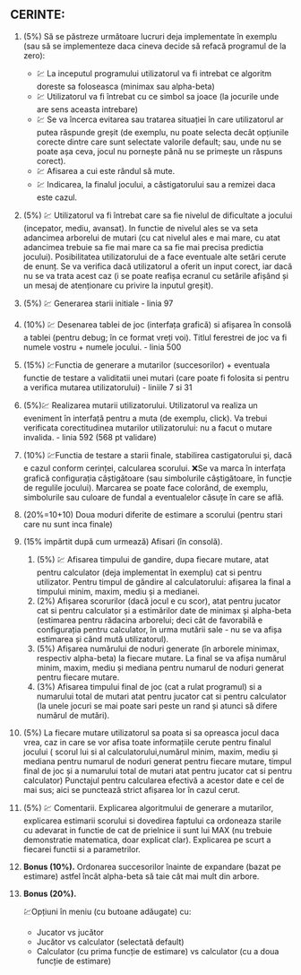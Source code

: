 ## CERINTE:

1. (5%) Să se păstreze următoare lucruri deja implementate în exemplu (sau să se implementeze daca cineva decide să refacă programul de la zero):

   - :chart: La inceputul programului utilizatorul va fi intrebat ce algoritm doreste sa foloseasca (minimax sau alpha-beta)
   - :chart: Utilizatorul va fi întrebat cu ce simbol sa joace (la jocurile unde are sens aceasta intrebare)
   - :chart: Se va încerca evitarea sau tratarea situației în care utilizatorul ar putea răspunde greșit (de exemplu, nu poate selecta decât opțiunile corecte dintre care sunt selectate valorile default; sau, unde nu se poate așa ceva, jocul nu pornește până nu se primește un răspuns corect).
   - :chart: Afisarea a cui este rândul să mute.
   - :chart: Indicarea, la finalul jocului, a câstigatorului sau a remizei daca este cazul.

2. (5%) :chart: Utilizatorul va fi întrebat care sa fie nivelul de dificultate a jocului (incepator, mediu, avansat). In functie de nivelul ales se va seta adancimea arborelui de mutari (cu cat nivelul ales e mai mare, cu atat adancimea trebuie sa fie mai mare ca sa fie mai precisa predictia jocului). Posibilitatea utilizatorului de a face eventuale alte setări cerute de enunț. Se va verifica dacă utilizatorul a oferit un input corect, iar dacă nu se va trata acest caz (i se poate reafișa ecranul cu setările afișând și un mesaj de atenționare cu privire la inputul greșit).

3. (5%) :chart: Generarea starii initiale - linia 97

4. (10%) :chart: Desenarea tablei de joc (interfața grafică) si ​​afișarea în consolă a tablei (pentru debug; în ce format vreți voi). Titlul ferestrei de joc va fi numele vostru + numele jocului. - linia 500

5. (15%) :chart:Functia de generare a mutarilor (succesorilor) + eventuala functie de testare a validitatii unei mutari (care poate fi folosita si pentru a verifica mutarea utilizatorului) - liniile 7 si 31

6. (5%):chart: Realizarea mutarii utilizatorului. Utilizatorul va realiza un eveniment în interfață pentru a muta (de exemplu, click). Va trebui verificata corectitudinea mutarilor utilizatorului: nu a facut o mutare invalida. - linia 592 (568 pt validare)

7. (10%) :chart:Functia de testare a starii finale, stabilirea castigatorului și, dacă e cazul conform cerinței, calcularea scorului. :x:Se va marca în interfața grafică configurația câștigătoare (sau simbolurile câștigătoare, în funcție de regulile jocului). Marcarea se poate face colorând, de exemplu, simbolurile sau culoare de fundal a eventualelor căsuțe în care se află.

8. (20%=10+10) Doua moduri diferite de estimare a scorului (pentru stari care nu sunt inca finale)

9. (15% impărtit după cum urmează) Afisari (în consolă).

   1. (5%) :chart: Afisarea timpului de gandire, dupa fiecare mutare, atat pentru calculator (deja implementat în exemplu) cat si pentru utilizator. Pentru timpul de găndire al calculatorului: afișarea la final a timpului minim, maxim, mediu și a medianei.
   2. (2%) Afișarea scorurilor (dacă jocul e cu scor), atat pentru jucator cat si pentru calculator și a estimărilor date de minimax și alpha-beta (estimarea pentru rădacina arborelui; deci cât de favorabilă e configurația pentru calculator, în urma mutării sale - nu se va afișa estimarea și când mută utilizatorul).
   3. (5%) Afișarea numărului de noduri generate (în arborele minimax, respectiv alpha-beta) la fiecare mutare. La final se va afișa numărul minim, maxim, mediu și mediana pentru numarul de noduri generat pentru fiecare mutare.
   4. (3%) Afisarea timpului final de joc (cat a rulat programul) si a numarului total de mutari atat pentru jucator cat si pentru calculator (la unele jocuri se mai poate sari peste un rand și atunci să difere numărul de mutări).

10. (5%) La fiecare mutare utilizatorul sa poata si sa opreasca jocul daca vrea, caz in care se vor afisa toate informațiile cerute pentru finalul jocului ( scorul lui si al calculatorului,numărul minim, maxim, mediu și mediana pentru numarul de noduri generat pentru fiecare mutare, timpul final de joc și a numarului total de mutari atat pentru jucator cat si pentru calculator) Punctajul pentru calcularea efectivă a acestor date e cel de mai sus; aici se punctează strict afișarea lor în cazul cerut.

11. (5%) :chart: Comentarii. Explicarea algoritmului de generare a mutarilor, explicarea estimarii scorului si dovedirea faptului ca ordoneaza starile cu adevarat in functie de cat de prielnice ii sunt lui MAX (nu trebuie demonstratie matematica, doar explicat clar). Explicarea pe scurt a fiecarei functii si a parametrilor.

12. **Bonus (10%).** Ordonarea succesorilor înainte de expandare (bazat pe estimare) astfel încât alpha-beta să taie cât mai mult din arbore.

13. **Bonus (20%).**

    :chart:Opțiuni în meniu (cu butoane adăugate) cu:

    - Jucator vs jucător
    - Jucător vs calculator (selectată default)
    - Calculator (cu prima funcție de estimare) vs calculator (cu a doua funcție de estimare)